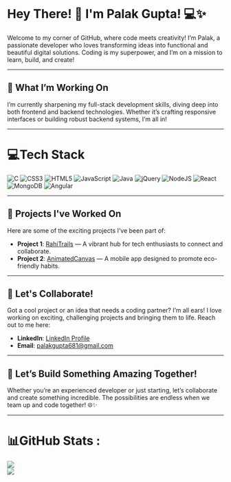# Hey There! 👋 I'm Palak Gupta! 💻✨

Welcome to my corner of GitHub, where code meets creativity! I’m Palak, a passionate developer who loves transforming ideas into functional and beautiful digital solutions. Coding is my superpower, and I’m on a mission to learn, build, and create!

---

## 🌱 What I’m Working On
I’m currently sharpening my full-stack development skills, diving deep into both frontend and backend technologies. Whether it’s crafting responsive interfaces or building robust backend systems, I’m all in!

---

# 💻Tech Stack
![C](https://img.shields.io/badge/c-%2300599C.svg?style=plastic&logo=c&logoColor=white) ![CSS3](https://img.shields.io/badge/css3-%231572B6.svg?style=plastic&logo=css3&logoColor=white) ![HTML5](https://img.shields.io/badge/html5-%23E34F26.svg?style=plastic&logo=html5&logoColor=white) ![JavaScript](https://img.shields.io/badge/javascript-%23323330.svg?style=plastic&logo=javascript&logoColor=%23F7DF1E) ![Java](https://img.shields.io/badge/java-%23ED8B00.svg?style=plastic&logo=java&logoColor=white) ![jQuery](https://img.shields.io/badge/jquery-%230769AD.svg?style=plastic&logo=jquery&logoColor=white) ![NodeJS](https://img.shields.io/badge/node.js-6DA55F?style=plastic&logo=node.js&logoColor=white) ![React](https://img.shields.io/badge/react-%2320232a.svg?style=plastic&logo=react&logoColor=%2361DAFB) ![MongoDB](https://img.shields.io/badge/MongoDB-%234ea94b.svg?style=plastic&logo=mongodb&logoColor=white) ![Angular](https://img.shields.io/badge/angular-%23DD0031.svg?style=flat&logo=angular&logoColor=white)

---

## 🔭 Projects I've Worked On
Here are some of the exciting projects I’ve been part of:

- **Project 1**: [RahiTrails](https://rahitrails.onrender.com/) — A vibrant hub for tech enthusiasts to connect and collaborate.
- **Project 2**: [AnimatedCanvas](https://palak-gupta-16.github.io/AnimateCanvas/) — A mobile app designed to promote eco-friendly habits.

---

## 💬 Let's Collaborate!
Got a cool project or an idea that needs a coding partner? I’m all ears! I love working on exciting, challenging projects and bringing them to life. Reach out to me here:

- **LinkedIn**: [LinkedIn Profile](https://www.linkedin.com/in/palak-gupta-32454220b/)  
- **Email**: palakgupta681@gmail.com  

---

## 🚀 Let’s Build Something Amazing Together!
Whether you’re an experienced developer or just starting, let’s collaborate and create something incredible. The possibilities are endless when we team up and code together! 🌐✨

---

# 📊GitHub Stats :
![](https://github-readme-streak-stats.herokuapp.com/?user=palak-gupta-16&theme=tokyonight&hide_border=false)<br/>
![](https://github-readme-stats.vercel.app/api/top-langs/?username=palak-gupta-16&theme=tokyonight&hide_border=false&include_all_commits=false&count_private=false&layout=compact)



